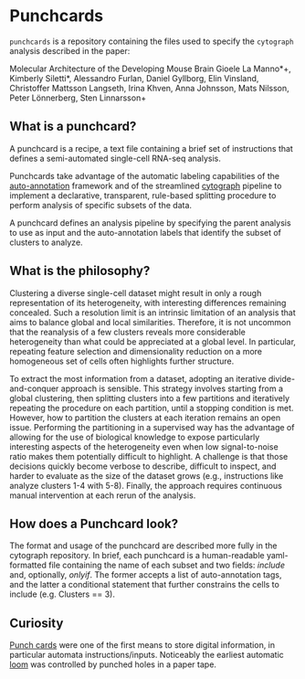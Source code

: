 # Punchcards

``punchcards`` is a repository containing the files used to specify the `cytograph` analysis described in the paper:

Molecular Architecture of the Developing Mouse Brain 
Gioele La Manno*+, Kimberly Siletti*, Alessandro Furlan, Daniel Gyllborg, Elin Vinsland, Christoffer Mattsson Langseth, Irina Khven, Anna Johnsson, Mats Nilsson, Peter Lönnerberg, Sten Linnarsson+

## What is a punchcard?

A punchcard is a recipe, a text file containing a brief set of instructions that defines a semi-automated single-cell RNA-seq analysis. 

Punchcards take advantage of the automatic labeling capabilities of the [auto-annotation](https://github.com/linnarsson-lab/auto-annotations) framework and of the streamlined [cytograph](https://github.com/linnarsson-lab/cytograph) pipeline to implement a declarative, transparent, rule-based splitting procedure to perform analysis of specific subsets of the data. 

A punchcard defines an analysis pipeline by specifying the parent analysis to use as input and the auto-annotation labels that identify the subset of clusters to analyze.

## What is the philosophy?

Clustering a diverse single-cell dataset might result in only a rough representation of its heterogeneity, with interesting differences remaining concealed. Such a resolution limit is an intrinsic limitation of an analysis that aims to balance global and local similarities. Therefore, it is not uncommon that the reanalysis of a few clusters reveals more considerable heterogeneity than what could be appreciated at a global level. In particular, repeating feature selection and dimensionality reduction on a more homogeneous set of cells often highlights further structure.

To extract the most information from a dataset, adopting an iterative divide-and-conquer approach is sensible. This strategy involves starting from a global clustering, then splitting clusters into a few partitions and iteratively repeating the procedure on each partition, until a stopping condition is met. However, how to partition the clusters at each iteration remains an open issue. Performing the partitioning in a supervised way has the advantage of allowing for the use of biological knowledge to expose particularly interesting aspects of the heterogeneity even when low signal-to-noise ratio makes them potentially difficult to highlight. A challenge is that those decisions quickly become verbose to describe, difficult to inspect, and harder to evaluate as the size of the dataset grows (e.g., instructions like analyze clusters 1-4 with 5-8). Finally, the approach requires continuous manual intervention at each rerun of the analysis.


## How does a Punchcard look?

The format and usage of the punchcard are described more fully in the cytograph repository. In brief, each punchcard is a human-readable yaml-formatted file containing the name of each subset and two fields: *include* and, optionally, *onlyif*. The former accepts a list of auto-annotation tags, and the latter a conditional statement that further constrains the cells to include (e.g. Clusters == 3).


## Curiosity
[Punch cards]((https://en.wikipedia.org/wiki/Punched_card#History)) were one of the first means to store digital information, in particular automata instructions/inputs. Noticeably the earliest automatic [loom](https://github.com/linnarsson-lab/loompy) was controlled by punched holes in a paper tape.

